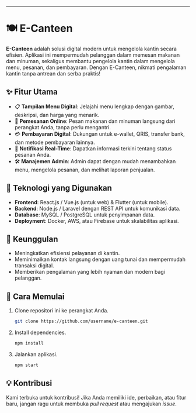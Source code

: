 

---

# 🍽️ E-Canteen  
**E-Canteen** adalah solusi digital modern untuk mengelola kantin secara efisien. Aplikasi ini mempermudah pelanggan dalam memesan makanan dan minuman, sekaligus membantu pengelola kantin dalam mengelola menu, pesanan, dan pembayaran. Dengan E-Canteen, nikmati pengalaman kantin tanpa antrean dan serba praktis!  

## ✨ Fitur Utama  
- 📋 **Tampilan Menu Digital**: Jelajahi menu lengkap dengan gambar, deskripsi, dan harga yang menarik.  
- 🛒 **Pemesanan Online**: Pesan makanan dan minuman langsung dari perangkat Anda, tanpa perlu mengantri.  
- 💳 **Pembayaran Digital**: Dukungan untuk e-wallet, QRIS, transfer bank, dan metode pembayaran lainnya.  
- 🔔 **Notifikasi Real-Time**: Dapatkan informasi terkini tentang status pesanan Anda.  
- 🛠️ **Manajemen Admin**: Admin dapat dengan mudah menambahkan menu, mengelola pesanan, dan melihat laporan penjualan.  

## 🚀 Teknologi yang Digunakan  
- **Frontend**: React.js / Vue.js (untuk web) & Flutter (untuk mobile).  
- **Backend**: Node.js / Laravel dengan REST API untuk komunikasi data.  
- **Database**: MySQL / PostgreSQL untuk penyimpanan data.  
- **Deployment**: Docker, AWS, atau Firebase untuk skalabilitas aplikasi.  

## 🌟 Keunggulan  
- Meningkatkan efisiensi pelayanan di kantin.  
- Meminimalkan kontak langsung dengan uang tunai dan mempermudah transaksi digital.  
- Memberikan pengalaman yang lebih nyaman dan modern bagi pelanggan.  

## 📌 Cara Memulai  
1. Clone repositori ini ke perangkat Anda.  
   ```bash
   git clone https://github.com/username/e-canteen.git
   ```  
2. Install dependencies.  
   ```bash
   npm install  
   ```  
3. Jalankan aplikasi.  
   ```bash
   npm start  
   ```  

## 💡 Kontribusi  
Kami terbuka untuk kontribusi! Jika Anda memiliki ide, perbaikan, atau fitur baru, jangan ragu untuk membuka _pull request_ atau mengajukan _issue_.  


